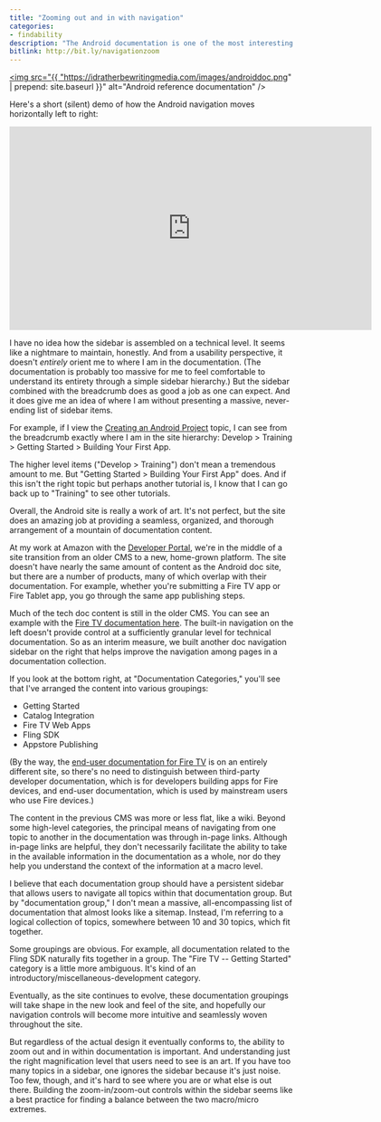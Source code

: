 ```yaml
---
title: "Zooming out and in with navigation"
categories:
- findability
description: "The Android documentation is one of the most interesting documentation sites I've seen. To appreciate the site, look at the left sidebar navigation. Not only does it expand and collapse vertically in accordion style, it also moves right and left horizontally into additional level hierarchies. The site authors have made a massive sidebar menu more navigable through JavaScript wizardry."
bitlink: http://bit.ly/navigationzoom
---
```


<a href="https://developer.android.com/index.html"><img src="{{ "https://idratherbewritingmedia.com/images/androiddoc.png" | prepend: site.baseurl }}" alt="Android reference documentation" /></a>

Here's a short (silent) demo of how the Android navigation moves horizontally left to right:

<iframe width="640" height="360" src="https://www.youtube.com/embed/HayG4fB_XwE" frameborder="0" allowfullscreen></iframe>

I have no idea how the sidebar is assembled on a technical level. It seems like a nightmare to maintain, honestly. And from a usability perspective, it doesn't *entirely* orient me to where I am in the documentation. (The documentation is probably too massive for me to feel comfortable to understand its entirety through a simple sidebar hierarchy.) But the sidebar combined with the breadcrumb does as good a job as one can expect. And it does give me an idea of where I am without presenting a massive, never-ending list of sidebar items. 

For example, if I view the [Creating an Android Project](https://developer.android.com/training/basics/firstapp/creating-project.html) topic, I can see from the breadcrumb exactly where I am in the site hierarchy: Develop > Training > Getting Started > Building Your First App. 

The higher level items ("Develop > Training") don't mean a tremendous amount to me. But "Getting Started > Building Your First App" does. And if this isn't the right topic but perhaps another tutorial is, I know that I can go back up to "Training" to see other tutorials.

Overall, the Android site is really a work of art. It's not perfect, but the site does an amazing job at providing a seamless, organized, and thorough arrangement of a mountain of documentation content.

At my work at Amazon with the [Developer Portal](https://developer.amazon.com/), we're in the middle of a site transition from an older CMS to a new, home-grown platform. The site doesn't have nearly the same amount of content as the Android doc site, but there are a number of products, many of which overlap with their documentation. For example, whether you're submitting a Fire TV app or Fire Tablet app, you go through the same app publishing steps.

Much of the tech doc content is still in the older CMS. You can see an example with the [Fire TV documentation here](https://developer.amazon.com/public/solutions/devices/fire-tv/docs/getting-started-developing-apps-and-games-for-amazon-fire-tv). The built-in navigation on the left doesn't provide control at a sufficiently granular level for technical documentation. So as an interim measure, we built another doc navigation sidebar on the right that helps improve the navigation among pages in a documentation collection.

If you look at the bottom right, at "Documentation Categories," you'll see that I've arranged the content into various groupings:

*  Getting Started
*  Catalog Integration
*  Fire TV Web Apps
*  Fling SDK
*  Appstore Publishing

(By the way, the [end-user documentation for Fire TV](https://www.amazon.com/gp/help/customer/display.html?nodeId=201348270) is on an entirely different site, so there's no need to distinguish between third-party developer documentation, which is for developers building apps for Fire devices, and end-user documentation, which is used by mainstream users who use Fire devices.)

The content in the previous CMS was more or less flat, like a wiki. Beyond some high-level categories, the principal means of navigating from one topic to another in the documentation was through in-page links. Although in-page links are helpful, they don't necessarily facilitate the ability to take in the available information in the documentation as a whole, nor do they help you understand the context of the information at a macro level.

I believe that each documentation group should have a persistent sidebar that allows users to navigate all topics within that documentation group. But by "documentation group," I don't mean a massive, all-encompassing list of documentation that almost looks like a sitemap. Instead, I'm referring to a logical collection of topics, somewhere between 10 and 30 topics, which fit together. 

Some groupings are obvious. For example, all documentation related to the Fling SDK naturally fits together in a group. The "Fire TV -- Getting Started" category is a little more ambiguous. It's kind of an introductory/miscellaneous-development category.

Eventually, as the site continues to evolve, these documentation groupings will take shape in the new look and feel of the site, and hopefully our navigation controls will become more intuitive and seamlessly woven throughout the site.

But regardless of the actual design it eventually conforms to, the ability to zoom out and in within documentation is important. And understanding just the right magnification level that users need to see is an art. If you have too many topics in a sidebar, one ignores the sidebar because it's just noise. Too few, though, and it's hard to see where you are or what else is out there. Building the zoom-in/zoom-out controls within the sidebar seems like a best practice for finding a balance between the two macro/micro extremes.



